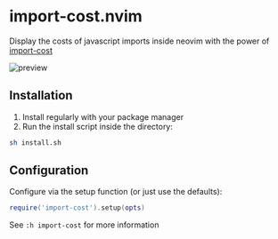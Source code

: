 # import-cost.nvim

Display the costs of javascript imports inside neovim with the power of
[import-cost](https://github.com/wix/import-cost)

![preview](https://user-images.githubusercontent.com/62671086/210182400-defdb8d5-5d0a-42b6-a2b2-014272a7d7a7.png)

## Installation

1. Install regularly with your package manager
2. Run the install script inside the directory:

```sh
sh install.sh
```

## Configuration

Configure via the setup function (or just use the defaults):

```lua
require('import-cost').setup(opts)
```

See `:h import-cost` for more information
